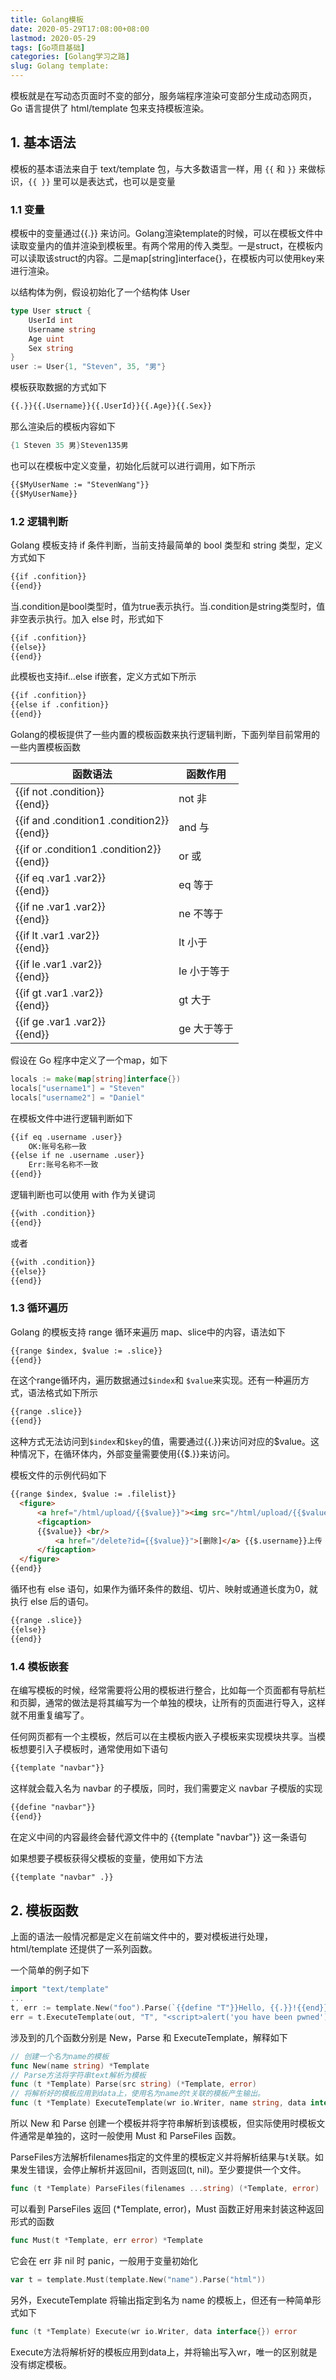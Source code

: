 ```yaml
---
title: Golang模板
date: 2020-05-29T17:08:00+08:00
lastmod: 2020-05-29
tags: [Go项目基础]
categories: [Golang学习之路]
slug: Golang template: 
---
```


模板就是在写动态页面时不变的部分，服务端程序渲染可变部分生成动态网页，Go 语言提供了 html/template 包来支持模板渲染。

<!--more-->

## 1. 基本语法

模板的基本语法来自于 text/template 包，与大多数语言一样，用 `{{` 和 `}}` 来做标识，`{{ }}` 里可以是表达式，也可以是变量

### 1.1 变量

模板中的变量通过{{.}} 来访问。Golang渲染template的时候，可以在模板文件中读取变量内的值并渲染到模板里。有两个常用的传入类型。一是struct，在模板内可以读取该struct的内容。二是map[string]interface{}，在模板内可以使用key来进行渲染。

以结构体为例，假设初始化了一个结构体 User

```go
type User struct {
    UserId int
    Username string
    Age uint
    Sex string
}
user := User{1, "Steven", 35, "男"}
```

模板获取数据的方式如下

```html
{{.}}{{.Username}}{{.UserId}}{{.Age}}{{.Sex}}
```

那么渲染后的模板内容如下

```go
{1 Steven 35 男}Steven135男
```

也可以在模板中定义变量，初始化后就可以进行调用，如下所示

```html
{{$MyUserName := "StevenWang"}}
{{$MyUserName}}
```

### 1.2 逻辑判断

Golang 模板支持 if 条件判断，当前支持最简单的 bool 类型和 string 类型，定义方式如下

```html
{{if .confition}}
{{end}}
```

当.condition是bool类型时，值为true表示执行。当.condition是string类型时，值非空表示执行。加入 else 时，形式如下

```html
{{if .confition}}
{{else}}
{{end}}
```

此模板也支持if…else if嵌套，定义方式如下所示

```html
{{if .confition}}
{{else if .confition}}
{{end}}
```

Golang的模板提供了一些内置的模板函数来执行逻辑判断，下面列举目前常用的一些内置模板函数

| 函数语法                                      | 函数作用    |
| --------------------------------------------- | ----------- |
| {{if not .condition}}<br>{{end}}              | not 非      |
| {{if and .condition1 .condition2}}<br>{{end}} | and 与      |
| {{if or .condition1 .condition2}}<br>{{end}}  | or 或       |
| {{if eq .var1 .var2}}<br>{{end}}              | eq 等于     |
| {{if ne .var1 .var2}}<br>{{end}}              | ne 不等于   |
| {{if lt .var1 .var2}}<br>{{end}}              | lt 小于     |
| {{if le .var1 .var2}}<br/>{{end}}             | le 小于等于 |
| {{if gt .var1 .var2}}<br/>{{end}}             | gt 大于     |
| {{if ge .var1 .var2}}<br/>{{end}}             | ge 大于等于 |

假设在 Go 程序中定义了一个map，如下

```go
locals := make(map[string]interface{})
locals["username1"] = "Steven"
locals["username2"] = "Daniel"
```

在模板文件中进行逻辑判断如下

```html
{{if eq .username .user}}
	OK:账号名称一致
{{else if ne .username .user}}
	Err:账号名称不一致
{{end}}
```

逻辑判断也可以使用 with 作为关键词

```html
{{with .condition}}
{{end}}
```

或者

```html
{{with .condition}}
{{else}}
{{end}}
```

### 1.3 循环遍历

Golang 的模板支持 range 循环来遍历 map、slice中的内容，语法如下

```html
{{range $index, $value := .slice}}
{{end}}
```

在这个range循环内，遍历数据通过`$index`和 `$value`来实现。还有一种遍历方式，语法格式如下所示

```html
{{range .slice}}
{{end}}
```

这种方式无法访问到`$index`和`$key`的值，需要通过{{.}}来访问对应的$value。这种情况下，在循环体内，外部变量需要使用{{$.}}来访问。

模板文件的示例代码如下

```html
{{range $index, $value := .filelist}}
  <figure>
      <a href="/html/upload/{{$value}}"><img src="/html/upload/{{$value}}"/></a>
      <figcaption>
      {{$value}} <br/>
          <a href="/delete?id={{$value}}">[删除]</a> {{$.username}}上传
      </figcaption>
  </figure>
{{end}}
```

循环也有 else 语句，如果作为循环条件的数组、切片、映射或通道长度为0，就执行 else 后的语句。

```html
{{range .slice}}
{{else}}
{{end}}
```

### 1.4 模板嵌套

在编写模板的时候，经常需要将公用的模板进行整合，比如每一个页面都有导航栏和页脚，通常的做法是将其编写为一个单独的模块，让所有的页面进行导入，这样就不用重复编写了。

任何网页都有一个主模板，然后可以在主模板内嵌入子模板来实现模块共享。当模板想要引入子模板时，通常使用如下语句

```html
{{template "navbar"}}
```

这样就会载入名为 navbar 的子模版，同时，我们需要定义 navbar 子模版的实现

```html
{{define "navbar"}}
{{end}}
```

在定义中间的内容最终会替代源文件中的 {{template "navbar"}} 这一条语句

如果想要子模板获得父模板的变量，使用如下方法

```html
{{template "navbar" .}}
```

## 2. 模板函数

上面的语法一般情况都是定义在前端文件中的，要对模板进行处理，html/template 还提供了一系列函数。

一个简单的例子如下

```go
import "text/template"
...
t, err := template.New("foo").Parse(`{{define "T"}}Hello, {{.}}!{{end}}`)
err = t.ExecuteTemplate(out, "T", "<script>alert('you have been pwned')</script>")
```

涉及到的几个函数分别是 New，Parse 和 ExecuteTemplate，解释如下

```go
// 创建一个名为name的模板
func New(name string) *Template  
// Parse方法将字符串text解析为模板
func (t *Template) Parse(src string) (*Template, error)
// 将解析好的模板应用到data上，使用名为name的t关联的模板产生输出。
func (t *Template) ExecuteTemplate(wr io.Writer, name string, data interface{}) error
```

所以 New 和 Parse 创建一个模板并将字符串解析到该模板，但实际使用时模板文件通常是单独的，这时一般使用 Must 和 ParseFiles 函数。

ParseFiles方法解析filenames指定的文件里的模板定义并将解析结果与t关联。如果发生错误，会停止解析并返回nil，否则返回(t, nil)。至少要提供一个文件。

```go
func (t *Template) ParseFiles(filenames ...string) (*Template, error)
```

可以看到 ParseFiles 返回 (*Template, error)，Must 函数正好用来封装这种返回形式的函数

```go
func Must(t *Template, err error) *Template
```

它会在 err 非 nil 时 panic，一般用于变量初始化

```go
var t = template.Must(template.New("name").Parse("html"))
```

另外，ExecuteTemplate 将输出指定到名为 name 的模板上，但还有一种简单形式如下

```go
func (t *Template) Execute(wr io.Writer, data interface{}) error
```

Execute方法将解析好的模板应用到data上，并将输出写入wr，唯一的区别就是没有绑定模板。